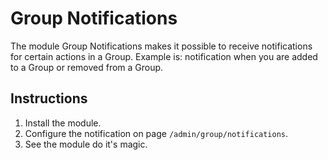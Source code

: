 # Group Notifications
The module Group Notifications makes it possible to receive notifications
for certain actions in a Group. Example is: notification when you are
added to a Group or removed from a Group.

## Instructions

1. Install the module.
2. Configure the notification on page `/admin/group/notifications`.
3. See the module do it's magic.
